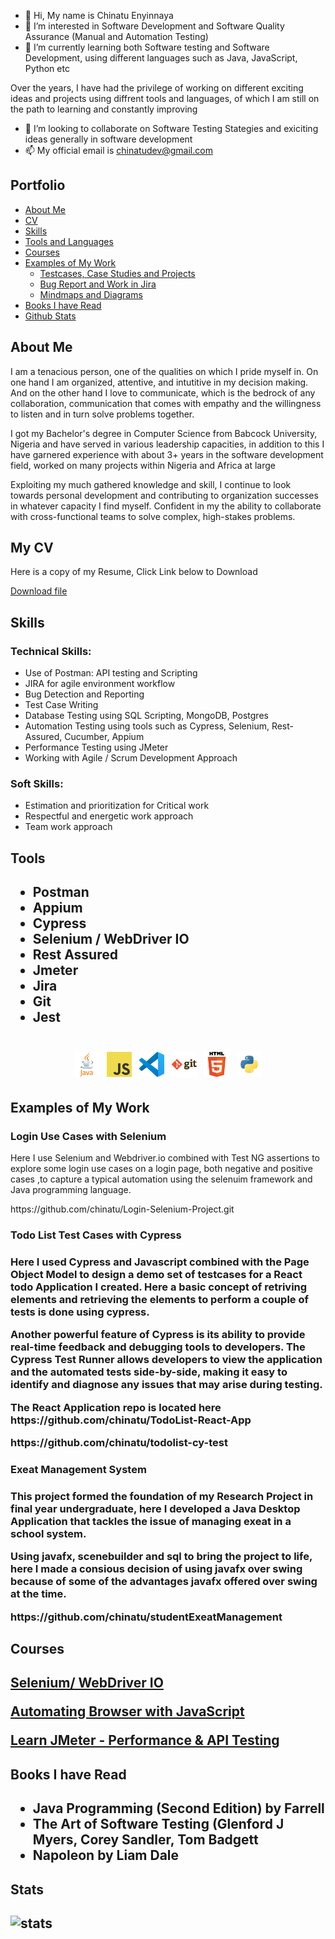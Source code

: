 - 👋 Hi, My name is Chinatu Enyinnaya
- 👀 I’m interested in Software Development and Software Quality Assurance (Manual and Automation Testing)
- 🌱 I’m currently learning both Software testing and Software Development, using different languages such as Java, JavaScript, Python etc

Over the years, I have had the privilege of working on different exciting ideas and projects using diffrent tools and languages, of which I
am still on the path to learning and constantly improving
- 💞️ I’m looking to collaborate on Software Testing Stategies and exiciting ideas generally in software development
- 📫 My official email is chinatudev@gmail.com

<h2>Portfolio</h2>

<ul>
  <li><a href="#-about-me-"> About Me </a></li>
  <li><a href="#-my-cv-"> CV </a></li>
  <li><a href="#-skills-"> Skills </a></li>
  <li><a href="#-tools-"> Tools and Languages </a></li>
  <li><a href="#-courses-"> Courses </a></li>
  <li><a href="#-examples-of-my-work-"> Examples of My Work </a>
  <ul>
    <li><a href="#-examples-of-my-work-"> Testcases, Case Studies and Projects </a></li>
    <li><a href="#-examples-of-my-work-"> Bug Report and Work in Jira </a></li>
    <li><a href="#-examples-of-my-work-"> Mindmaps and Diagrams </a></li>
  </ul>
  </li>
  <li><a href="#-books-i-have-read-"> Books I have Read </a></li>
  <li><a href="#-stats-"> Github Stats </a></li>
</ul>



<h2> About Me </h2>
<p>I am a tenacious person, one of the qualities on which I pride myself in. On one hand I am organized, attentive, and intutitive in my decision making. And on the other hand I love to communicate, which is the bedrock of any collaboration, communication that comes with empathy and the willingness to listen and in turn solve problems together.</p>
<p> I got my Bachelor's degree in Computer Science from Babcock University, Nigeria and have served in various leadership capacities, in addition to this I have garnered experience with about 3+ years in the software development field, worked on many projects within Nigeria and Africa at large </p>
<p> Exploiting my much gathered knowledge and skill, I continue to look towards personal development and contributing to organization successes in whatever capacity I find myself. Confident in my the ability to collaborate with cross-functional teams to solve complex, high-stakes problems.
</p>

<h2> My CV </h2>
<p> Here is a copy of my Resume, Click Link below to Download <p>
<a href="https://drive.google.com/file/d/1aaGgvK-JswL4BRKDih5POmEw3bgjtRMb/view?usp=sharing"> Download file </a>
  
  
<h2> Skills </h2>
<h3> Technical Skills: </h3>
  <ul>
    <li>Use of Postman: API testing and Scripting</li>
    <li> JIRA for agile environment workflow </li>
    <li> Bug Detection and Reporting </li>
    <li> Test Case Writing </li>
    <li> Database Testing using SQL Scripting, MongoDB, Postgres </li>
    <li> Automation Testing using tools such as Cypress, Selenium, Rest-Assured, Cucumber, Appium <l/i>
    <li> Performance Testing using JMeter </li>
    <li> Working with Agile / Scrum Development Approach </li>
  </ul>
      
 <h3> Soft Skills: </h3>
  <ul>
    <li>Estimation and prioritization for Critical work</li>
    <li>Respectful and energetic work approach </li>
    <li>Team work approach </li>
  </ul>
      
<h2> Tools <h2> 
<ul>
  <li>Postman</li>
  <li>Appium</li>
  <li>Cypress</li>
  <li>Selenium / WebDriver IO</li>
  <li>Rest Assured</li>
  <li>Jmeter</li>
  <li>Jira</li>
  <li>Git</li>
  <li>Jest</li>
</ul>
  
 #
  <p align="center">
<img src="https://raw.githubusercontent.com/github/explore/80688e429a7d4ef2fca1e82350fe8e3517d3494d/topics/java/java.png" alt="Java" height="40" style="vertical-align:top; margin:4px">
<img src="https://raw.githubusercontent.com/github/explore/80688e429a7d4ef2fca1e82350fe8e3517d3494d/topics/javascript/javascript.png" alt="Javascript" height="40" style="vertical-align:top; margin:4px">
<img src="https://raw.githubusercontent.com/github/explore/80688e429a7d4ef2fca1e82350fe8e3517d3494d/topics/visual-studio-code/visual-studio-code.png" alt="VS Code" height="40" style="vertical-align:top; margin:4px">
<img src="https://raw.githubusercontent.com/github/explore/80688e429a7d4ef2fca1e82350fe8e3517d3494d/topics/git/git.png" alt="github"
     height="40" style="vertival-align:top; margin:4px"> 
  <img src="https://raw.githubusercontent.com/github/explore/80688e429a7d4ef2fca1e82350fe8e3517d3494d/topics/html/html.png" alt="Html" height="40" style="vertical-align:top; margin:4px">
  <img src="https://raw.githubusercontent.com/github/explore/80688e429a7d4ef2fca1e82350fe8e3517d3494d/topics/python/python.png" alt="Python" height="40" style="vertical-align:top; margin:4px">
  </p>

<h2> Examples of My Work </h2>
<h3>Login Use Cases with Selenium</h3>
<p> Here I use Selenium and Webdriver.io combined with Test NG assertions to explore some login use cases on a login page, both negative and positive cases
 ,to capture a typical automation using the selenuim framework and Java programming language. <p>
   https://github.com/chinatu/Login-Selenium-Project.git
  
<h3>Todo List Test Cases with Cypress <h3>
  <p> Here I used Cypress and Javascript combined with the Page Object Model to design a demo set of testcases for a React todo Application I created. Here a basic concept of retriving elements and retrieving the elements to perform a couple of tests is done using cypress. <p>
  <p> Another powerful feature of Cypress is its ability to provide real-time feedback and debugging tools to developers. The Cypress Test Runner allows developers to view the application and the automated tests side-by-side, making it easy to identify and diagnose any issues that may arise during testing. <p>
  <p> The React Application repo is located here https://github.com/chinatu/TodoList-React-App <p>
  https://github.com/chinatu/todolist-cy-test
  
 <h3> Exeat Management System <h3>
   <p> This project formed the foundation of my Research Project in final year undergraduate, here I developed a Java Desktop Application that tackles the issue of managing exeat in a school system.<p>
   <p> Using javafx, scenebuilder and sql to bring the project to life, here I made a consious decision of using javafx over swing because of some of the advantages javafx offered over swing at the time. <p>
   https://github.com/chinatu/studentExeatManagement
  
<h2> Courses <h2>
<p><a href="https://testautomationu.applitools.com/certificate/?id=496f9d40"> Selenium/ WebDriver IO </a></p>
<p><a href="https://testautomationu.applitools.com/certificate/?id=f10c72a8"> Automating Browser with JavaScript </a></p>
<p><a href="#"> Learn JMeter - Performance & API Testing </a></p>
  

 <h2> Books I have Read <h2>
   <ul>
      <li>Java Programming (Second Edition) by Farrell</li>
     <li>The Art of Software Testing (Glenford J Myers, Corey Sandler, Tom Badgett</li>
     <li>Napoleon by Liam Dale</li>
   </ul>
  
  
<h2> Stats <h2>
<p><img src="https://github-readme-stats.vercel.app/api/top-langs/?username=chinatu&theme=tokyonight" alt="stats" </p>
